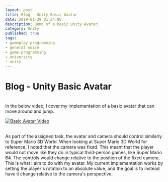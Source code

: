 ```yaml
---
layout: post
title: Blog - Unity Basic Avatar
date: 2019-01-29 01:24:00
description: Demo of a basic Unity Avatar.
category: Unity
published: true
tags: 
- gameplay programming
- general noise
- game programming
- university
- unity
---
```


<h1> Blog - Unity Basic Avatar </h1>
<br>
In the below video, I cover my implementation of a basic avatar that can move around and jump.

[![Basic Avatar Video](http://img.youtube.com/vi/g5zNsRblmcs/0.jpg)](http://www.youtube.com/watch?v=g5zNsRblmcs "Unity Gameplay Programming - Basic Avatar")

<br>
As part of the assigned task, the avatar and camera should control similarly to Super Mario 3D World.
When looking at Super Mario 3D World for reference, I noted that the camera was fixed. This meant that the player would not move
like they do in typical third-person games, like Super Mario 64. The controls would change relative to the position of the fixed camera.
This is what I aim to do with my avatar. My current implementation works by setting the player's rotation to an absolute value, and the goal is to
instead have it change relative to the camera's perspective.